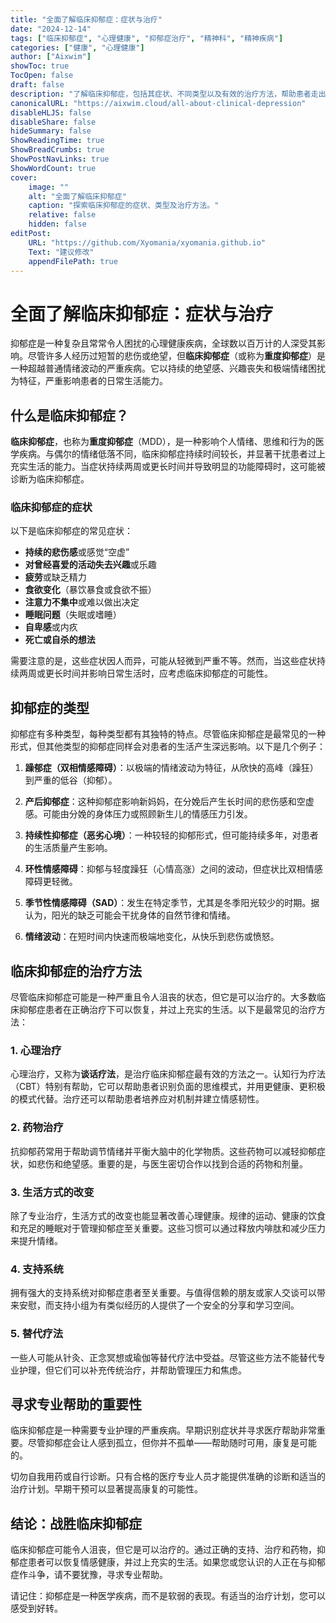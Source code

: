 ```yaml
---
title: "全面了解临床抑郁症：症状与治疗"
date: "2024-12-14"
tags: ["临床抑郁症", "心理健康", "抑郁症治疗", "精神科", "精神疾病"]
categories: ["健康", "心理健康"]
author: ["Aixwim"]
showToc: true
TocOpen: false
draft: false
description: "了解临床抑郁症，包括其症状、不同类型以及有效的治疗方法，帮助患者走出抑郁困境。"
canonicalURL: "https://aixwim.cloud/all-about-clinical-depression"
disableHLJS: false
disableShare: false
hideSummary: false
ShowReadingTime: true
ShowBreadCrumbs: true
ShowPostNavLinks: true
ShowWordCount: true
cover:
    image: ""
    alt: "全面了解临床抑郁症"
    caption: "探索临床抑郁症的症状、类型及治疗方法。"
    relative: false
    hidden: false
editPost:
    URL: "https://github.com/Xyomania/xyomania.github.io"
    Text: "建议修改"
    appendFilePath: true
---
```


# 全面了解临床抑郁症：症状与治疗

抑郁症是一种复杂且常常令人困扰的心理健康疾病，全球数以百万计的人深受其影响。尽管许多人经历过短暂的悲伤或绝望，但**临床抑郁症**（或称为**重度抑郁症**）是一种超越普通情绪波动的严重疾病。它以持续的绝望感、兴趣丧失和极端情绪困扰为特征，严重影响患者的日常生活能力。

## 什么是临床抑郁症？

**临床抑郁症**，也称为**重度抑郁症**（MDD），是一种影响个人情绪、思维和行为的医学疾病。与偶尔的情绪低落不同，临床抑郁症持续时间较长，并显著干扰患者过上充实生活的能力。当症状持续两周或更长时间并导致明显的功能障碍时，这可能被诊断为临床抑郁症。

### 临床抑郁症的症状

以下是临床抑郁症的常见症状：

- **持续的悲伤感**或感觉“空虚”
- **对曾经喜爱的活动失去兴趣**或乐趣
- **疲劳**或缺乏精力
- **食欲变化**（暴饮暴食或食欲不振）
- **注意力不集中**或难以做出决定
- **睡眠问题**（失眠或嗜睡）
- **自卑感**或内疚
- **死亡或自杀的想法**

需要注意的是，这些症状因人而异，可能从轻微到严重不等。然而，当这些症状持续两周或更长时间并影响日常生活时，应考虑临床抑郁症的可能性。

## 抑郁症的类型

抑郁症有多种类型，每种类型都有其独特的特点。尽管临床抑郁症是最常见的一种形式，但其他类型的抑郁症同样会对患者的生活产生深远影响。以下是几个例子：

1. **躁郁症（双相情感障碍）**：以极端的情绪波动为特征，从欣快的高峰（躁狂）到严重的低谷（抑郁）。

2. **产后抑郁症**：这种抑郁症影响新妈妈，在分娩后产生长时间的悲伤感和空虚感。可能由分娩的身体压力或照顾新生儿的情感压力引发。

3. **持续性抑郁症（恶劣心境）**：一种较轻的抑郁形式，但可能持续多年，对患者的生活质量产生影响。

4. **环性情感障碍**：抑郁与轻度躁狂（心情高涨）之间的波动，但症状比双相情感障碍更轻微。

5. **季节性情感障碍（SAD）**：发生在特定季节，尤其是冬季阳光较少的时期。据认为，阳光的缺乏可能会干扰身体的自然节律和情绪。

6. **情绪波动**：在短时间内快速而极端地变化，从快乐到悲伤或愤怒。

## 临床抑郁症的治疗方法

尽管临床抑郁症可能是一种严重且令人沮丧的状态，但它是可以治疗的。大多数临床抑郁症患者在正确治疗下可以恢复，并过上充实的生活。以下是最常见的治疗方法：

### 1. **心理治疗**

心理治疗，又称为**谈话疗法**，是治疗临床抑郁症最有效的方法之一。认知行为疗法（CBT）特别有帮助，它可以帮助患者识别负面的思维模式，并用更健康、更积极的模式代替。治疗还可以帮助患者培养应对机制并建立情感韧性。

### 2. **药物治疗**

抗抑郁药常用于帮助调节情绪并平衡大脑中的化学物质。这些药物可以减轻抑郁症状，如悲伤和绝望感。重要的是，与医生密切合作以找到合适的药物和剂量。

### 3. **生活方式的改变**

除了专业治疗，生活方式的改变也能显著改善心理健康。规律的运动、健康的饮食和充足的睡眠对于管理抑郁症至关重要。这些习惯可以通过释放内啡肽和减少压力来提升情绪。

### 4. **支持系统**

拥有强大的支持系统对抑郁症患者至关重要。与值得信赖的朋友或家人交谈可以带来安慰，而支持小组为有类似经历的人提供了一个安全的分享和学习空间。

### 5. **替代疗法**

一些人可能从针灸、正念冥想或瑜伽等替代疗法中受益。尽管这些方法不能替代专业护理，但它们可以补充传统治疗，并帮助管理压力和焦虑。

## 寻求专业帮助的重要性

临床抑郁症是一种需要专业护理的严重疾病。早期识别症状并寻求医疗帮助非常重要。尽管抑郁症会让人感到孤立，但你并不孤单——帮助随时可用，康复是可能的。

切勿自我用药或自行诊断。只有合格的医疗专业人员才能提供准确的诊断和适当的治疗计划。早期干预可以显著提高康复的可能性。

## 结论：战胜临床抑郁症

临床抑郁症可能令人沮丧，但它是可以治疗的。通过正确的支持、治疗和药物，抑郁症患者可以恢复情感健康，并过上充实的生活。如果您或您认识的人正在与抑郁症作斗争，请不要犹豫，寻求专业帮助。

请记住：抑郁症是一种医学疾病，而不是软弱的表现。有适当的治疗计划，您可以感受到好转。
